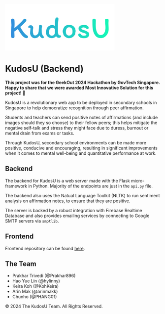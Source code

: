 <img src="https://github.com/Prakhar896/KudosU-Backend/blob/main/LogoTransparent.png?raw=true" height="150px">

# KudosU (Backend)

**This project was for the GeekOut 2024 Hackathon by GovTech Singapore. Happy to share that we were awarded Most Innovative Solution for this project! 🎉**

KudosU is a revolutionary web app to be deployed in secondary schools in Singapore to help democratize recognition through peer affirmation.

Students and teachers can send positive notes of affirmations (and include images should they so choose) to their fellow peers; this helps mitigate the negative self-talk and stress they might face due to duress, burnout or mental drain from exams or tasks.

Through KudosU, secondary school environments can be made more positive, conducive and encouraging, resulting in significant improvements when it comes to mental well-being and quantitative performance at work.

## Backend

The backend for KudosU is a web server made with the Flask micro-framework in Python. Majority of the endpoints are just in the `api.py` file.

The backend also uses the Natual Language Toolkit (NLTK) to run sentiment analysis on affirmation notes, to ensure that they are positive.

The server is backed by a robust integration with Firebase Realtime Database and also provides emailing services by connecting to Google SMTP servers via `smptlib`.

## Frontend

Frontend repository can be found [here](https://github.com/Prakhar896/KudosU-Frontend).

## The Team
- Prakhar Trivedi (@Prakhar896)
- Hao Yue Lin (@hylinny)
- Keira Koh (@KohKeira)
- Arin Mak (@arinmakk)
- Chunho (@PHANG01)

©️ 2024 The KudosU Team. All Rights Reserved.
